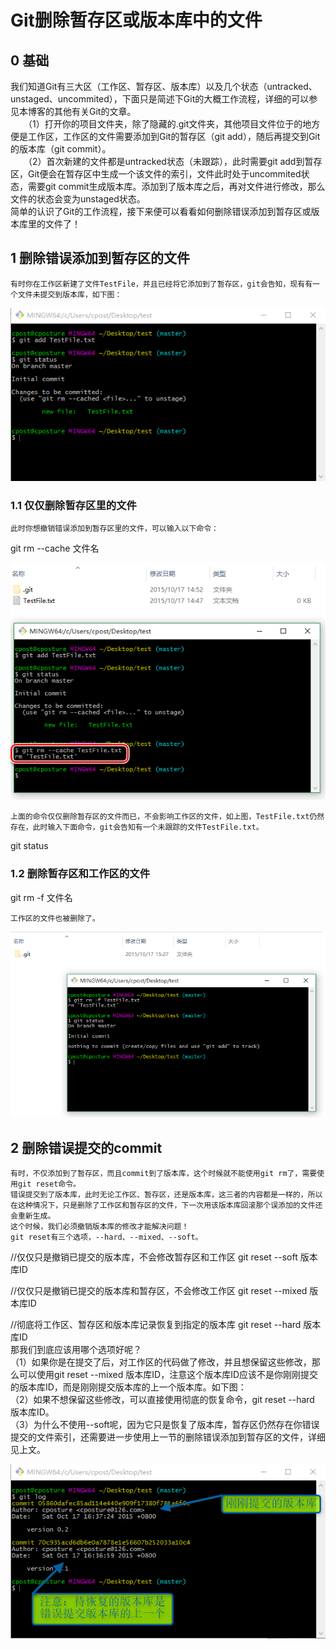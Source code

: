 # Git删除暂存区或版本库中的文件

## 0 基础
我们知道Git有三大区（工作区、暂存区、版本库）以及几个状态（untracked、unstaged、uncommited），下面只是简述下Git的大概工作流程，详细的可以参见本博客的其他有关Git的文章。  
　　（1）打开你的项目文件夹，除了隐藏的.git文件夹，其他项目文件位于的地方便是工作区，工作区的文件需要添加到Git的暂存区（git add），随后再提交到Git的版本库（git commit）。  
　　（2）首次新建的文件都是untracked状态（未跟踪），此时需要git add到暂存区，Git便会在暂存区中生成一个该文件的索引，文件此时处于uncommited状态，需要git commit生成版本库。添加到了版本库之后，再对文件进行修改，那么文件的状态会变为unstaged状态。  
    简单的认识了Git的工作流程，接下来便可以看看如何删除错误添加到暂存区或版本库里的文件了！
## 1 删除错误添加到暂存区的文件
    有时你在工作区新建了文件TestFile，并且已经将它添加到了暂存区，git会告知，现有有一个文件未提交到版本库，如下图：
 
![](/images/git/Git删除暂存区或版本库中的文件/1.png)
 
 
### 1.1 仅仅删除暂存区里的文件    
    此时你想撤销错误添加到暂存区里的文件，可以输入以下命令：
git rm --cache 文件名
 
![](/images/git/Git删除暂存区或版本库中的文件/2.png)
    
    上面的命令仅仅删除暂存区的文件而已，不会影响工作区的文件，如上图，TestFile.txt仍然存在，此时输入下面命令，git会告知有一个未跟踪的文件TestFile.txt。
git status
 

 
### 1.2 删除暂存区和工作区的文件
git rm -f 文件名
 

    工作区的文件也被删除了。
    
![](/images/git/Git删除暂存区或版本库中的文件/3.png) 
 
## 2 删除错误提交的commit
    有时，不仅添加到了暂存区，而且commit到了版本库，这个时候就不能使用git rm了，需要使用git reset命令。
    错误提交到了版本库，此时无论工作区、暂存区，还是版本库，这三者的内容都是一样的，所以在这种情况下，只是删除了工作区和暂存区的文件，下一次用该版本库回滚那个误添加的文件还会重新生成。
    这个时候，我们必须撤销版本库的修改才能解决问题！
    git reset有三个选项，--hard、--mixed、--soft。
//仅仅只是撤销已提交的版本库，不会修改暂存区和工作区
git reset --soft 版本库ID
 

//仅仅只是撤销已提交的版本库和暂存区，不会修改工作区
git reset --mixed 版本库ID
 

//彻底将工作区、暂存区和版本库记录恢复到指定的版本库
git reset --hard 版本库ID  
    那我们到底应该用哪个选项好呢？  
    （1）如果你是在提交了后，对工作区的代码做了修改，并且想保留这些修改，那么可以使用git reset --mixed 版本库ID，注意这个版本库ID应该不是你刚刚提交的版本库ID，而是刚刚提交版本库的上一个版本库。如下图：  
    （2）如果不想保留这些修改，可以直接使用彻底的恢复命令，git reset --hard 版本库ID。  
    （3）为什么不使用--soft呢，因为它只是恢复了版本库，暂存区仍然存在你错误提交的文件索引，还需要进一步使用上一节的删除错误添加到暂存区的文件，详细见上文。  

![](/images/git/Git删除暂存区或版本库中的文件/4.png)